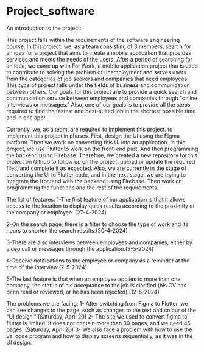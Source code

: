 # Project_software

An introduction to the project: 

This project falls within the requirements of the software engineering course. In this project, we, as a team consisting of 3 members, search for an idea for a project that aims to create a mobile application that provides services and meets the needs of the users. After a period of searching for an idea, we came up with For Work, a mobile application project that is used to contribute to solving the problem of unemployment and serves users from the categories of job seekers and companies that need employees. This type of project falls under the fields of business and communication between others. Our goals for this project are to provide a quick search and communication service between employees and companies through "online interviews or messages." Also, one of our goals is to provide all the steps required to find the fastest and best-suited job in the shortest possible time and in one app!.

Currently, we, as a team, are required to implement this project. to implement this project in phases. First, design the UI using the Figma platform. Then we work on converting this UI into an application. In this project, we use Flutter to work on the front-end part. And then programming the backend using Firebase. Therefore, we created a new repository for this project on Github to follow up on the project, upload or update the required files, and complete it as expected. Also, we are currently in the stage of converting the UI to Flutter code, and in the next stage, we are trying to integrate the frontend with the backend using Firebase. Then work on programming the functions and the rest of the requirements.

The list of features:
1-The first feature of our application is that it allows access to the location to display quick results according to the proximity of the company or employee. (27-4-2024)


2-On the search page, there is a filter to choose the type of work and its hours to shorten the search results.(30-4-2024)


3-There are also interviews between employees and companies, either by video call or messages through the application.(3-5-2024)


4-Receive notifications to the employee or company as a reminder at the time of the interview.(7-5-2024)


5-The last feature is that when an employee applies to more than one company, the status of his acceptance to the job is clarified (his CV has been read or reviewed, or he has been rejected).(12-5-2024)

The problems we are facing:
1- After switching from Figma to Flutter, we can see changes to the page, such as changes to the text and colour of the "UI design." (Saturday, April 20)
2- The site we used to convert figma to flutter is limited. It does not contain more than 30 pages, and we need 45 pages. (Saturday, April 20)
3- We also face a problem with how to use the vs. code program and how to display screens sequentially, as it was in the UI design.

